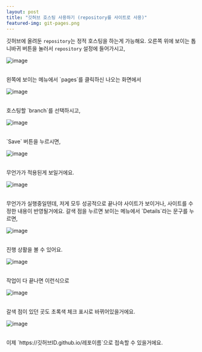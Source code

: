 ```yaml
---
layout: post
title: "깃허브 호스팅 사용하기 (repository를 사이트로 사용)"
featured-img: git-pages.png
---
```


깃허브에 올려둔 `repository`는 정적 호스팅을 하는게 가능해요.
오른쪽 위에 보이는 톱니바귀 버튼을 눌러서 `repository` 설정에 들어가시고,

![image]({{site.url}}{{site.baseurl}}/assets/images/git-pages/0.png)

<br />
왼쪽에 보이는 메뉴에서 `pages`를 클릭하신 나오는 화면에서

![image]({{site.url}}{{site.baseurl}}/assets/images/git-pages/1.png)

<br />
호스팅할 `branch`를 선택하시고,

![image]({{site.url}}{{site.baseurl}}/assets/images/git-pages/2.png)

<br />
`Save` 버튼을 누르시면,

![image]({{site.url}}{{site.baseurl}}/assets/images/git-pages/3.png)

<br />
무언가가 적용된게 보일거에요.

![image]({{site.url}}{{site.baseurl}}/assets/images/git-pages/4.png)

<br />
무언가가 실행중일텐데, 저게 모두 성공적으로 끝나야 사이트가 보이거나, 사이트를 수정한 내용이 반영될거에요. 
갈색 점을 누르면 보이는 메뉴에서 `Details`라는 문구를 누르면,

![image]({{site.url}}{{site.baseurl}}/assets/images/git-pages/5.png)

<br />
진행 상활을 볼 수 있어요.

![image]({{site.url}}{{site.baseurl}}/assets/images/git-pages/6.png)

<br />
작업이 다 끝나면 이런식으로

![image]({{site.url}}{{site.baseurl}}/assets/images/git-pages/7.png)

<br />
갈색 점이 있던 곳도 초록색 체크 표시로 바뀌어있을거에요.

![image]({{site.url}}{{site.baseurl}}/assets/images/git-pages/8.png)

<br />
이제 `https://깃허브ID.github.io/레포이름`으로 접속할 수 있을거에요.
